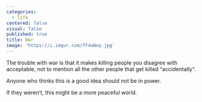 ```yaml
---
categories:
  - life
centered: false
visual: false
published: true
title: War
image: 'https://i.imgur.com/fF4wNop.jpg'
---
```

The trouble with war 
is that it makes killing people 
you disagree with 
acceptable, 
not to mention 
all the other people 
that get killed “accidentally“. 

Anyone who thinks 
this is a good idea 
should not be in power. 

If they weren’t, 
this might be 
a more peaceful world.
